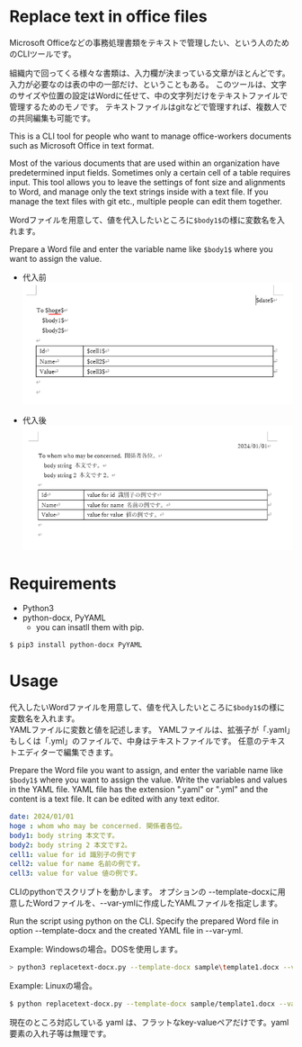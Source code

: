 # Replace text in office files

Microsoft Officeなどの事務処理書類をテキストで管理したい、という人のためのCLIツールです。

組織内で回ってくる様々な書類は、入力欄が決まっている文章がほとんどです。入力が必要なのは表の中の一部だけ、ということもある。
このツールは、文字のサイズや位置の設定はWordに任せて、中の文字列だけをテキストファイルで管理するためのモノです。
テキストファイルはgitなどで管理すれば、複数人での共同編集も可能です。

This is a CLI tool for people who want to manage office-workers documents such as Microsoft Office in text format.

Most of the various documents that are used within an organization have predetermined input fields. Sometimes only a certain cell of a table requires input.
This tool allows you to leave the settings of font size and alignments to Word, and manage only the text strings inside with a text file.
If you manage the text files with git etc., multiple people can edit them together.

Wordファイルを用意して、値を代入したいところに```$body1$```の様に変数名を入れます。

Prepare a Word file and enter the variable name like ````$body1$```` where you want to assign the value.

- 代入前  
![alt text](sample/before.png "代入前")

- 代入後  
![alt text](sample/after.png "代入後")

# Requirements
- Python3
- python-docx, PyYAML
  - you can insatll them with pip.
  
```bash
$ pip3 install python-docx PyYAML
```


# Usage
代入したいWordファイルを用意して、値を代入したいところに```$body1$```の様に変数名を入れます。  
YAMLファイルに変数と値を記述します。
YAMLファイルは、拡張子が「.yaml」もしくは「.yml」のファイルで、中身はテキストファイルです。
任意のテキストエディターで編集できます。

Prepare the Word file you want to assign, and enter the variable name like ````$body1$```` where you want to assign the value.
Write the variables and values in the YAML file.
YAML file has the extension ".yaml" or ".yml" and the content is a text file.
It can be edited with any text editor.

```yaml
date: 2024/01/01
hoge : whom who may be concerned. 関係者各位。 
body1: body string 本文です。
body2: body string 2 本文です2。
cell1: value for id 識別子の例です
cell2: value for name 名前の例です。
cell3: value for value 値の例です。
```

CLIのpythonでスクリプトを動かします。
オプションの --template-docxに用意したWordファイルを、--var-ymlに作成したYAMLファイルを指定します。 

Run the script using python on the CLI.
Specify the prepared Word file in option --template-docx and the created YAML file in --var-yml.

Example: Windowsの場合。DOSを使用します。
```bash
> python3 replacetext-docx.py --template-docx sample\template1.docx --var-yml sample\var-test.yml --out=out.docx
```

Example: Linuxの場合。
```bash
$ python replacetext-docx.py --template-docx sample/template1.docx --var-yml sample/var-test.yml --out=out.docx
```



現在のところ対応している yaml は、フラットなkey-valueペアだけです。yaml 要素の入れ子等は無理です。

